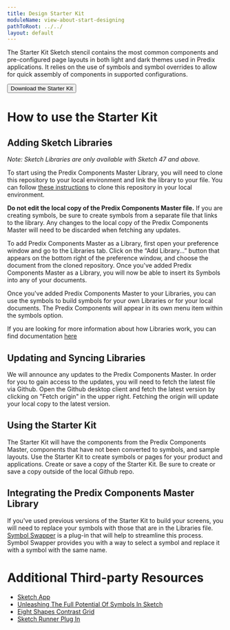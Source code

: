 ```yaml
---
title: Design Starter Kit
moduleName: view-about-start-designing
pathToRoot: ../../
layout: default
---
```


The Starter Kit Sketch stencil contains the most common components and pre-configured page layouts in both light and dark themes used in Predix applications. It relies on the use of symbols and symbol overrides to allow for quick assembly of components in supported configurations.

<a href="https://github.com/predixdesignsystem/predix-design-stencil"><button class="btn btn--primary">Download the Starter Kit</button></a>


# How to use the Starter Kit

## Adding Sketch Libraries

*Note: Sketch Libraries are only available with Sketch 47 and above.*

To start using the Predix Components Master Library, you will need to clone this repository to your local environment and link the library to your file. You can follow [these instructions](https://help.github.com/articles/cloning-a-repository/) to clone this repository in your local environment.

**Do not edit the local copy of the Predix Components Master file.** If you are creating symbols, be sure to create symbols from a separate file that links to the library. Any changes to the local copy of the Predix Components Master will need to be discarded when fetching any updates.

To add Predix Components Master as a Library, first open your preference window and go to the Libraries tab. Click on the “Add Library…” button that appears on the bottom right of the preference window, and choose the document from the cloned repository. Once you've added Predix Components Master as a Library, you will now be able to insert its Symbols into any of your documents.

<catalog-picture img-src="../../../img/guidelines/sketch-preference" img-alt="Sketch preferences"></catalog-picture>

Once you've added Predix Components Master to your Libraries, you can use the symbols to build symbols for your own Libraries or for your local documents. The Predix Components will appear in its own menu item within the symbols option.


<catalog-picture img-src="../../../img/guidelines/insert-symbol" img-alt="Insert symbol"></catalog-picture>

If you are looking for more information about how Libraries work, you can find documentation [here](https://sketchapp.com/docs/libraries/)

## Updating and Syncing Libraries
We will announce any updates to the Predix Components Master. In order for you to gain access to the updates, you will need to fetch the latest file via Github. Open the Github desktop client and fetch the latest version by clicking on "Fetch origin" in the upper right. Fetching the origin will update your local copy to the latest version.

<catalog-picture img-src="../../../img/guidelines/fetch-origin" img-alt="Fetch origin"></catalog-picture>

## Using the Starter Kit
The Starter Kit will have the components from the Predix Components Master, components that have not been converted to symbols, and sample layouts. Use the Starter Kit to create symbols or pages for your product and applications. Create or save a copy of the Starter Kit. Be sure to create or save a copy outside of the local Github repo.

## Integrating the Predix Components Master Library
If you've used previous versions of the Starter Kit to build your screens, you will need to replace your symbols with those that are in the Libraries file. [Symbol Swapper](https://github.com/sonburn/symbol-swapper) is a plug-in that will help to streamline this process. Symbol Swapper provides you with a way to select a symbol and replace it with a symbol with the same name.
<catalog-picture img-src="../../../img/guidelines/symbol-swapper" img-alt="Symbol swapper"></catalog-picture>

# Additional Third-party Resources

* [Sketch App](https://www.sketchapp.com/)
* [Unleashing The Full Potential Of Symbols In Sketch](https://medium.com/sketch-app-sources/sketch-symbols-b36f7355414a)
* [Eight Shapes Contrast Grid](http://contrast-grid.eightshapes.com/)
* [Sketch Runner Plug In](http://sketchrunner.com/)

